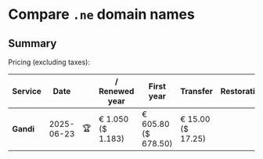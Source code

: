 # Compare `.ne` domain names

## Summary

Pricing (excluding taxes):

| Service | Date |  | / Renewed year | First year | Transfer | Restoration |
|--|--|--|--|--|--|--|
| **Gandi** | 2025-06-23 | 🏆 | € 1.050<br>($ 1.183) | € 605.80<br>($ 678.50) | € 15.00<br>($ 17.25) |  |
